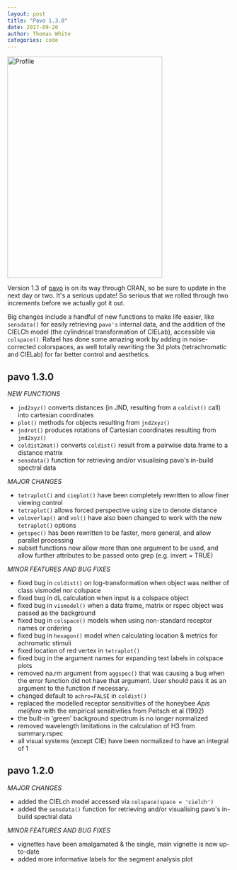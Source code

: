 ```yaml
---
layout: post
title: "Pavo 1.3.0"
date: 2017-09-20
author: Thomas White
categories: code 
---
```


<img src="{{ site.baseurl }}/assets/blog/jndplot.png" title="Profile" class="profile" height="500" width="350">

Version 1.3 of [pavo](http://rafaelmaia.net/pavo/) is on its way through CRAN, so be sure to update in the next day or two. It's a serious update! So serious that we rolled through two increments before we actually got it out. 

Big changes include a handful of new functions to make life easier, like `sensdata()` for easily retrieving `pavo's` internal data, and the addition of the CIELCh model (the cylindrical transformation of CIELab), accessible via `colspace()`. Rafael has done some amazing work by adding in noise-corrected colorspaces, as well totally rewriting the 3d plots (tetrachromatic and CIELab) for far better control and aesthetics. 

**pavo 1.3.0**
------------------------------------------------------------------------------

_NEW FUNCTIONS_
* `jnd2xyz()` converts distances (in JND, resulting from a `coldist()` call) into cartesian coordinates
* `plot()` methods for objects resulting from `jnd2xyz()`
* `jndrot()` produces rotations of Cartesian coordinates resulting from `jnd2xyz()`
* `coldist2mat()` converts `coldist()` result from a pairwise data.frame to a distance matrix
* `sensdata()` function for retrieving and/or visualising pavo's in-build spectral data 

_MAJOR CHANGES_
* `tetraplot()` and `cieplot()` have been completely rewritten to allow finer viewing control
* `tetraplot()` allows forced perspective using size to denote distance
* `voloverlap()` and `vol()` have also been changed to work with the new `tetraplot()` options
* `getspec()` has been rewritten to be faster, more general, and allow parallel processing
* subset functions now allow more than one argument to be used, and allow further attributes to be passed onto grep (e.g. invert = TRUE)

_MINOR FEATURES AND BUG FIXES_
* fixed bug in `coldist()` on log-transformation when object was neither of class vismodel nor colspace
* fixed bug in dL calculation when input is a colspace object
* fixed bug in `vismodel()` when a data frame, matrix or rspec object was passed as the background
* fixed bug in `colspace()` models when using non-standard receptor names or ordering
* fixed bug in `hexagon()` model when calculating location & metrics for achromatic stimuli
* fixed location of red vertex in `tetraplot()`
* fixed bug in the argument names for expanding text labels in colspace plots
* removed na.rm argument from `aggspec()` that was causing a bug when the error function did not have that argument. User should pass it as an argument to the function if necessary.
* changed default to `achro=FALSE` in `coldist()` 
* replaced the modelled receptor sensitivities of the honeybee _Apis melifera_ with the empirical sensitivities from Peitsch et al (1992)
* the built-in 'green' background spectrum is no longer normalized
* removed wavelength limitations in the calculation of H3 from summary.rspec
* all visual systems (except CIE) have been normalized to have an integral of 1

**pavo 1.2.0**
------------------------------------------------------------------------------

_MAJOR CHANGES_
* added the CIELch model accessed via `colspace(space = 'cielch')`
* added the `sensdata()` function for retrieving and/or visualising pavo's in-build spectral data 

_MINOR FEATURES AND BUG FIXES_
* vignettes have been amalgamated & the single, main vignette is now up-to-date
* added more informative labels for the segment analysis plot
